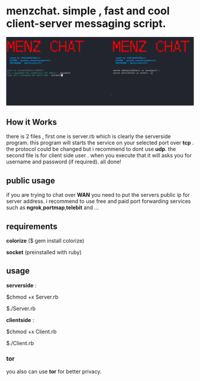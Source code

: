 
# menzchat. simple , fast and cool client-server messaging script.
![Alt text](screenshot.png?raw=true "Optional Title")
## How it Works 
there is 2 files , first one is server.rb which is clearly the serverside program. this program will starts the service on your selected port over **tcp** . the protocol could be changed but i recommend to dont use **udp**.
the second file is for client side user . when you execute that it will asks you for username and password (if required).
all done!
## public usage 
if you are trying to chat over **WAN** you need to put the servers public ip for server address. i recommend to use free and paid port forwarding services such as **ngrok**,**portmap**,**telebit** and ...
## requirements
**colorize** ($ gem install colorize)


**socket** (preinstalled with ruby)
## usage 
**serverside** : 

$chmod +x Server.rb

$./Server.rb


**clientside** :

$chmod +x Client.rb

$./Client.rb
### tor
you also can use **tor** for better privacy.
